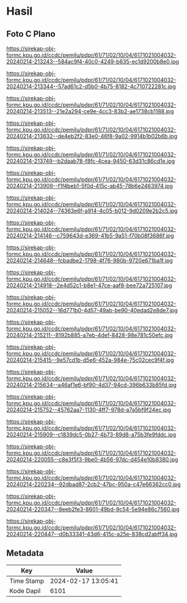 # Hasil

## Foto C Plano

https://sirekap-obj-formc.kpu.go.id/ccdc/pemilu/pdpr/61/71/02/10/04/6171021004032-20240214-213243--584ac9f4-40c0-4249-b635-ec1d9200b8e0.jpg

https://sirekap-obj-formc.kpu.go.id/ccdc/pemilu/pdpr/61/71/02/10/04/6171021004032-20240214-213344--57ad61c2-d5b0-4b75-8182-4c710722281c.jpg

https://sirekap-obj-formc.kpu.go.id/ccdc/pemilu/pdpr/61/71/02/10/04/6171021004032-20240214-213513--21e2a294-ce9e-4cc3-83b2-ae1738cb1188.jpg

https://sirekap-obj-formc.kpu.go.id/ccdc/pemilu/pdpr/61/71/02/10/04/6171021004032-20240214-213632--de4eb2f2-83e0-46f8-9a02-9914b1b02b6b.jpg

https://sirekap-obj-formc.kpu.go.id/ccdc/pemilu/pdpr/61/71/02/10/04/6171021004032-20240214-213749--b2daab78-f8fc-4cea-9450-63d31c86cd1e.jpg

https://sirekap-obj-formc.kpu.go.id/ccdc/pemilu/pdpr/61/71/02/10/04/6171021004032-20240214-213909--f1f4beb1-5f0d-415c-ab45-78b6e2463974.jpg

https://sirekap-obj-formc.kpu.go.id/ccdc/pemilu/pdpr/61/71/02/10/04/6171021004032-20240214-214024--74363e6f-a914-4c05-b012-9d0209e2b2c5.jpg

https://sirekap-obj-formc.kpu.go.id/ccdc/pemilu/pdpr/61/71/02/10/04/6171021004032-20240214-214146--c759643d-e369-41b5-9a51-f70b08f3686f.jpg

https://sirekap-obj-formc.kpu.go.id/ccdc/pemilu/pdpr/61/71/02/10/04/6171021004032-20240214-214648--fcbadbe2-1798-4f76-980b-9720e671ba1f.jpg

https://sirekap-obj-formc.kpu.go.id/ccdc/pemilu/pdpr/61/71/02/10/04/6171021004032-20240214-214918--2e4d52c1-b8e1-47ce-aaf8-bee72a725107.jpg

https://sirekap-obj-formc.kpu.go.id/ccdc/pemilu/pdpr/61/71/02/10/04/6171021004032-20240214-215052--16d771b0-4d57-49ab-be90-40edad2e8de7.jpg

https://sirekap-obj-formc.kpu.go.id/ccdc/pemilu/pdpr/61/71/02/10/04/6171021004032-20240214-215211--8192b885-a7eb-4def-8428-98e781c50efc.jpg

https://sirekap-obj-formc.kpu.go.id/ccdc/pemilu/pdpr/61/71/02/10/04/6171021004032-20240214-215415--9e57cd1b-d5e6-452a-984e-75c02cec9f4f.jpg

https://sirekap-obj-formc.kpu.go.id/ccdc/pemilu/pdpr/61/71/02/10/04/6171021004032-20240214-215634--a46af1e6-bf90-4d37-94cd-396b633b85fd.jpg

https://sirekap-obj-formc.kpu.go.id/ccdc/pemilu/pdpr/61/71/02/10/04/6171021004032-20240214-215752--45762aa7-1130-4ff7-978d-a7a5bf9f24ec.jpg

https://sirekap-obj-formc.kpu.go.id/ccdc/pemilu/pdpr/61/71/02/10/04/6171021004032-20240214-215909--c1839dc5-0b27-4b73-89d8-a75b3fe9fddc.jpg

https://sirekap-obj-formc.kpu.go.id/ccdc/pemilu/pdpr/61/71/02/10/04/6171021004032-20240214-220055--c8e3f5f3-9be0-4b56-97dc-d454e10b8380.jpg

https://sirekap-obj-formc.kpu.go.id/ccdc/pemilu/pdpr/61/71/02/10/04/6171021004032-20240214-220234--92dbad87-2cb2-47bc-950a-c47e66362cc0.jpg

https://sirekap-obj-formc.kpu.go.id/ccdc/pemilu/pdpr/61/71/02/10/04/6171021004032-20240214-220347--8eeb2fe3-8601-49bd-9c54-5e94e86c7560.jpg

https://sirekap-obj-formc.kpu.go.id/ccdc/pemilu/pdpr/61/71/02/10/04/6171021004032-20240214-220447--d0b33341-43d6-415c-a25e-838cd2abff34.jpg


## Metadata

| Key        | Value               |
| ---------- | ------------------- |
| Time Stamp | 2024-02-17 13:05:41 |
| Kode Dapil | 6101                |



